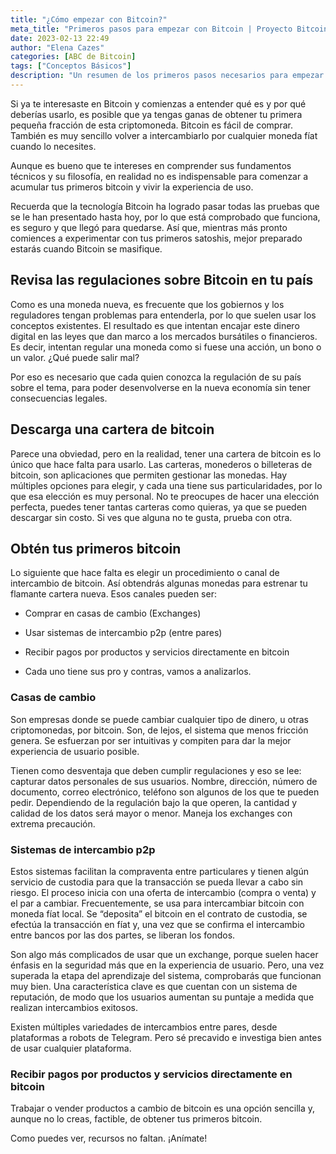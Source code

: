 ```yaml
---
title: "¿Cómo empezar con Bitcoin?"
meta_title: "Primeros pasos para empezar con Bitcoin | Proyecto Bitcoin"
date: 2023-02-13 22:49
author: "Elena Cazes"
categories: [ABC de Bitcoin]
tags: ["Conceptos Básicos"]
description: "Un resumen de los primeros pasos necesarios para empezar. Sólo hay que animarse"
---
```


Si ya te interesaste en Bitcoin y comienzas a entender qué es y por qué deberías usarlo, es posible que ya tengas ganas de obtener tu primera pequeña fracción de esta criptomoneda. Bitcoin es fácil de comprar. También es muy sencillo volver a intercambiarlo por cualquier moneda fíat cuando lo necesites.

Aunque es bueno que te intereses en comprender sus fundamentos técnicos y su filosofía, en realidad no es indispensable para comenzar a acumular tus primeros bitcoin y vivir la experiencia de uso.

Recuerda que la tecnología Bitcoin ha logrado pasar todas las pruebas que se le han presentado hasta hoy, por lo que está comprobado que funciona, es seguro y que llegó para quedarse. Así que, mientras más pronto comiences a experimentar con tus primeros satoshis, mejor preparado estarás cuando Bitcoin se masifique.

## Revisa las regulaciones sobre Bitcoin en tu país

Como es una moneda nueva, es frecuente que los gobiernos y los reguladores tengan problemas para entenderla, por lo que suelen usar los conceptos existentes. El resultado es que intentan encajar este dinero digital en las leyes que dan marco a los mercados bursátiles o financieros. Es decir, intentan regular una moneda como si fuese una acción, un bono o un valor. ¿Qué puede salir mal?

Por eso es necesario que cada quien conozca la regulación de su país sobre el tema, para poder desenvolverse en la nueva economía sin tener consecuencias legales.

## Descarga una cartera de bitcoin

Parece una obviedad, pero en la realidad, tener una cartera de bitcoin es lo único que hace falta para usarlo. Las carteras, monederos o billeteras de bitcoin, son aplicaciones que permiten gestionar las monedas. Hay múltiples opciones para elegir, y cada una tiene sus particularidades, por lo que esa elección es muy personal. No te preocupes de hacer una elección perfecta, puedes tener tantas carteras como quieras, ya que se pueden descargar sin costo. Si ves que alguna no te gusta, prueba con otra.

## Obtén tus primeros bitcoin

Lo siguiente que hace falta es elegir un procedimiento o canal de intercambio de bitcoin. Así obtendrás algunas monedas para estrenar tu flamante cartera nueva. Esos canales pueden ser:

- Comprar en casas de cambio (Exchanges)

- Usar sistemas de intercambio p2p (entre pares)

- Recibir pagos por productos y servicios directamente en bitcoin

- Cada uno tiene sus pro y contras, vamos a analizarlos.

### Casas de cambio

Son empresas donde se puede cambiar cualquier tipo de dinero, u otras criptomonedas, por bitcoin. Son, de lejos, el sistema que menos fricción genera. Se esfuerzan por ser intuitivas y compiten para dar la mejor experiencia de usuario posible.

Tienen como desventaja que deben cumplir regulaciones y eso se lee: capturar datos personales de sus usuarios. Nombre, dirección, número de documento, correo electrónico, teléfono son algunos de los que te pueden pedir. Dependiendo de la regulación bajo la que operen, la cantidad y calidad de los datos será mayor o menor. Maneja los exchanges con extrema precaución.

### Sistemas de intercambio p2p

Estos sistemas facilitan la compraventa entre particulares y tienen algún servicio de custodia para que la transacción se pueda llevar a cabo sin riesgo. El proceso inicia con una oferta de intercambio (compra o venta) y el par a cambiar. Frecuentemente, se usa para intercambiar bitcoin con moneda fíat local. Se “deposita” el bitcoin en el contrato de custodia, se efectúa la transacción en fíat y, una vez que se confirma el intercambio entre bancos por las dos partes, se liberan los fondos.

Son algo más complicados de usar que un exchange, porque suelen hacer énfasis en la seguridad más que en la experiencia de usuario. Pero, una vez superada la etapa del aprendizaje del sistema, comprobarás que funcionan muy bien. Una característica clave es que cuentan con un sistema de reputación, de modo que los usuarios aumentan su puntaje a medida que realizan intercambios exitosos.

Existen múltiples variedades de intercambios entre pares, desde plataformas a robots de Telegram. Pero sé precavido e investiga bien antes de usar cualquier plataforma.

### Recibir pagos por productos y servicios directamente en bitcoin

Trabajar o vender productos a cambio de bitcoin es una opción sencilla y, aunque no lo creas, factible, de obtener tus primeros bitcoin.

Como puedes ver, recursos no faltan. ¡Anímate!
